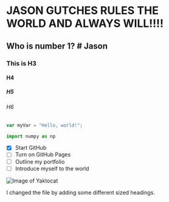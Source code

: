 # JASON GUTCHES RULES THE WORLD AND ALWAYS WILL!!!!
## Who is number 1?  # Jason
### This is H3
#### H4
##### H5
###### H6
``` javascript
var myVar = "Hello, world!";
```
``` python
import numpy as np
```
- [x] Start GitHub
- [ ] Turn on GitHub Pages
- [ ] Outline my portfolio
- [ ] Introduce myself to the world

![Image of Yaktocat](https://octodex.github.com/images/yaktocat.png)



I changed the file by adding some different sized headings.
